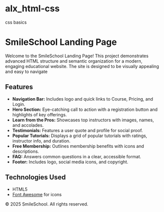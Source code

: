 # alx_html-css
css basics
# SmileSchool Landing Page

Welcome to the SmileSchool Landing Page! This project demonstrates advanced HTML structure and semantic organization for a modern, engaging educational website. The site is designed to be visually appealing and easy to navigate

## Features

- **Navigation Bar:** Includes logo and quick links to Course, Pricing, and Login.
- **Hero Section:** Eye-catching call to action with a registration button and highlights of key offerings.
- **Learn from the Pros:** Showcases top instructors with images, names, and accolades.
- **Testimonials:** Features a user quote and profile for social proof.
- **Popular Tutorials:** Displays a grid of popular tutorials with ratings, instructor info, and duration.
- **Free Membership:** Outlines membership benefits with icons and descriptions.
- **FAQ:** Answers common questions in a clear, accessible format.
- **Footer:** Includes logo, social media icons, and copyright.


## Technologies Used

- HTML5
- [Font Awesome](https://fontawesome.com/) for icons

&copy; 2025 SmileSchool. All rights reserved.
